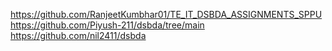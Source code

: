 https://github.com/RanjeetKumbhar01/TE_IT_DSBDA_ASSIGNMENTS_SPPU
https://github.com/Piyush-211/dsbda/tree/main
https://github.com/nil2411/dsbda
